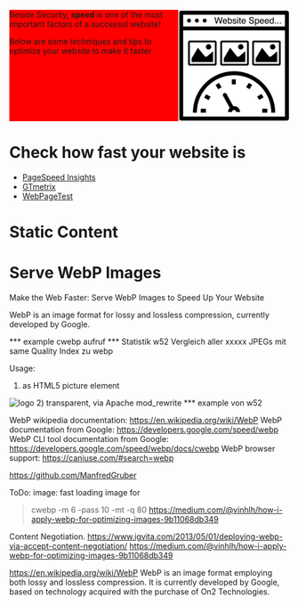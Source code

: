 <div style="height:200px; display: block; background: red;">
  <img src="website-speed.png" width="200px" height="200px" alt="Logo" align="right">

Beside Security, **speed** is one of the most important factors of a successul website!

Below are some techniques and tips to optimize your website to make it faster. 
</div>



# Check how fast your website is
* [PageSpeed Insights](https://developers.google.com/speed/pagespeed/insights/)
* [GTmetrix](https://gtmetrix.com/)
* [WebPageTest](https://www.webpagetest.org/)


# Static Content
# Serve WebP Images




Make the Web Faster: 
Serve WebP Images to Speed Up Your Website

WebP is an image format for lossy and lossless compression, currently developed by Google.

*** example cwebp aufruf
*** Statistik w52 Vergleich aller xxxxx JPEGs mit same Quality Index zu webp

Usage:
1) as HTML5 picture element
<picture>
  <source srcset="logo.webp" type="image/webp">
  <img src="logo.png" alt="logo">
</picture>
2) transparent, via Apache mod_rewrite
*** example von w52



WebP wikipedia documentation: https://en.wikipedia.org/wiki/WebP
WebP documentation from Google: https://developers.google.com/speed/webp
WebP CLI tool documentation from Google: https://developers.google.com/speed/webp/docs/cwebp
WebP browser support: https://caniuse.com/#search=webp



https://github.com/ManfredGruber



 ToDo: image: fast loading image  for
>
>
>
> cwebp -m 6 -pass 10 -mt -q 80
> https://medium.com/@vinhlh/how-i-apply-webp-for-optimizing-images-9b11068db349
>
>
>
>




Content Negotiation.
https://www.igvita.com/2013/05/01/deploying-webp-via-accept-content-negotiation/
https://medium.com/@vinhlh/how-i-apply-webp-for-optimizing-images-9b11068db349


https://en.wikipedia.org/wiki/WebP
WebP is an image format employing both lossy and lossless compression. It is currently developed by Google, based on technology acquired with the purchase of On2 Technologies.
